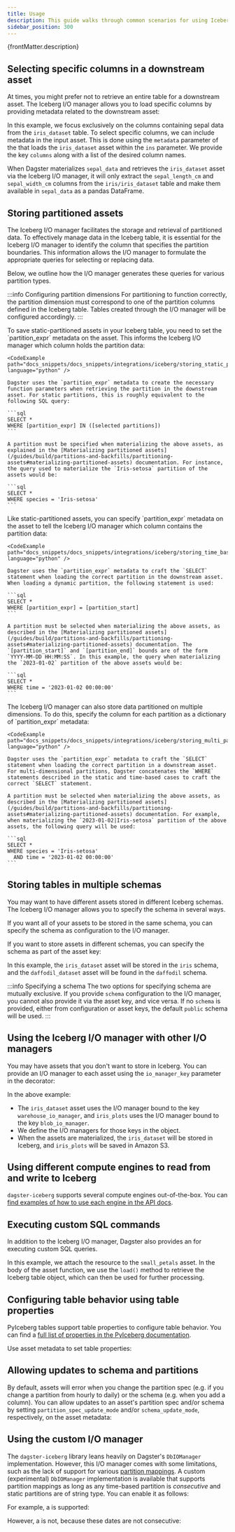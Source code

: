 ```yaml
---
title: Usage
description: This guide walks through common scenarios for using Iceberg with Dagster.
sidebar_position: 300
---
```


<p>{frontMatter.description}</p>

## Selecting specific columns in a downstream asset

At times, you might prefer not to retrieve an entire table for a downstream asset. The Iceberg I/O manager allows you to load specific columns by providing metadata related to the downstream asset:

<CodeExample path="docs_snippets/docs_snippets/integrations/iceberg/selecting_columns.py" language="python" />

In this example, we focus exclusively on the columns containing sepal data from the `iris_dataset` table. To select specific columns, we can include metadata in the input asset. This is done using the `metadata` parameter of the <PyObject section="assets" module="dagster" object="AssetIn" /> that loads the `iris_dataset` asset within the `ins` parameter. We provide the key `columns` along with a list of the desired column names.

When Dagster materializes `sepal_data` and retrieves the `iris_dataset` asset via the Iceberg I/O manager, it will only extract the `sepal_length_cm` and `sepal_width_cm` columns from the `iris/iris_dataset` table and make them available in `sepal_data` as a pandas DataFrame.

## Storing partitioned assets

The Iceberg I/O manager facilitates the storage and retrieval of partitioned data. To effectively manage data in the Iceberg table, it is essential for the Iceberg I/O manager to identify the column that specifies the partition boundaries. This information allows the I/O manager to formulate the appropriate queries for selecting or replacing data.

Below, we outline how the I/O manager generates these queries for various partition types.

:::info Configuring partition dimensions
For partitioning to function correctly, the partition dimension must correspond to one of the partition columns defined in the Iceberg table. Tables created through the I/O manager will be configured accordingly.
:::

<Tabs>
  <TabItem value="static" label="Static partitions">
    To save static-partitioned assets in your Iceberg table, you need to set the `partition_expr` metadata on the asset. This informs the Iceberg I/O manager which column holds the partition data:

    <CodeExample path="docs_snippets/docs_snippets/integrations/iceberg/storing_static_partitions.py" language="python" />

    Dagster uses the `partition_expr` metadata to create the necessary function parameters when retrieving the partition in the downstream asset. For static partitions, this is roughly equivalent to the following SQL query:

    ```sql
    SELECT *
    WHERE [partition_expr] IN ([selected partitions])
    ```

    A partition must be specified when materializing the above assets, as explained in the [Materializing partitioned assets](/guides/build/partitions-and-backfills/partitioning-assets#materializing-partitioned-assets) documentation. For instance, the query used to materialize the `Iris-setosa` partition of the assets would be:

    ```sql
    SELECT *
    WHERE species = 'Iris-setosa'
    ```

  </TabItem>
  <TabItem value="time" label="Time-based partitions">
    Like static-partitioned assets, you can specify `partition_expr` metadata on the asset to tell the Iceberg I/O manager which column contains the partition data:

    <CodeExample path="docs_snippets/docs_snippets/integrations/iceberg/storing_time_based_partitions.py" language="python" />

    Dagster uses the `partition_expr` metadata to craft the `SELECT` statement when loading the correct partition in the downstream asset. When loading a dynamic partition, the following statement is used:

    ```sql
    SELECT *
    WHERE [partition_expr] = [partition_start]
    ```

    A partition must be selected when materializing the above assets, as described in the [Materializing partitioned assets](/guides/build/partitions-and-backfills/partitioning-assets#materializing-partitioned-assets) documentation. The `[partition_start]` and `[partition_end]` bounds are of the form `YYYY-MM-DD HH:MM:SS`. In this example, the query when materializing the `2023-01-02` partition of the above assets would be:

    ```sql
    SELECT *
    WHERE time = '2023-01-02 00:00:00'
    ```

  </TabItem>
  <TabItem value="multi" label="Multi-dimensional partitions">
    The Iceberg I/O manager can also store data partitioned on multiple dimensions. To do this, specify the column for each partition as a dictionary of `partition_expr` metadata:

    <CodeExample path="docs_snippets/docs_snippets/integrations/iceberg/storing_multi_partitions.py" language="python" />

    Dagster uses the `partition_expr` metadata to craft the `SELECT` statement when loading the correct partition in a downstream asset. For multi-dimensional partitions, Dagster concatenates the `WHERE` statements described in the static and time-based cases to craft the correct `SELECT` statement.

    A partition must be selected when materializing the above assets, as described in the [Materializing partitioned assets](/guides/build/partitions-and-backfills/partitioning-assets#materializing-partitioned-assets) documentation. For example, when materializing the `2023-01-02|Iris-setosa` partition of the above assets, the following query will be used:

    ```sql
    SELECT *
    WHERE species = 'Iris-setosa'
      AND time = '2023-01-02 00:00:00'
    ```

  </TabItem>
</Tabs>

## Storing tables in multiple schemas

You may want to have different assets stored in different Iceberg schemas. The Iceberg I/O manager allows you to specify the schema in several ways.

If you want all of your assets to be stored in the same schema, you can specify the schema as configuration to the I/O manager.

If you want to store assets in different schemas, you can specify the schema as part of the asset key:

<CodeExample path="docs_snippets/docs_snippets/integrations/iceberg/handling_multiple_schemas.py" language="python" />

In this example, the `iris_dataset` asset will be stored in the `iris` schema, and the `daffodil_dataset` asset will be found in the `daffodil` schema.

:::info Specifying a schema
The two options for specifying schema are mutually exclusive. If you provide
`schema` configuration to the I/O manager, you cannot also provide
it via the asset key, and vice versa. If no `schema` is provided,
either from configuration or asset keys, the default `public` schema
will be used.
:::

## Using the Iceberg I/O manager with other I/O managers

You may have assets that you don't want to store in Iceberg. You can provide an I/O manager to each asset using the `io_manager_key` parameter in the <PyObject section="assets" module="dagster" object="asset" decorator /> decorator:

<CodeExample path="docs_snippets/docs_snippets/integrations/iceberg/using_multiple_io_managers.py" language="python" />

In the above example:

- The `iris_dataset` asset uses the I/O manager bound to the key `warehouse_io_manager`, and `iris_plots` uses the I/O manager bound to the key `blob_io_manager`.
- We define the I/O managers for those keys in the <PyObject section="definitions" module="dagster" object="Definitions" /> object.
- When the assets are materialized, the `iris_dataset` will be stored in Iceberg, and `iris_plots` will be saved in Amazon S3.

## Using different compute engines to read from and write to Iceberg

`dagster-iceberg` supports several compute engines out-of-the-box. You can [find examples of how to use each engine in the API docs](/api/libraries/dagster-iceberg#io-managers).

## Executing custom SQL commands

In addition to the Iceberg I/O manager, Dagster also provides an <PyObject section="libraries" object="resource.IcebergTableResource" module="dagster_iceberg" /> for executing custom SQL queries.

<CodeExample path="docs_snippets/docs_snippets/integrations/iceberg/executing_custom_sql.py" language="python" />

In this example, we attach the resource to the `small_petals` asset. In the body of the asset function, we use the `load()` method to retrieve the Iceberg table object, which can then be used for further processing.

## Configuring table behavior using table properties

PyIceberg tables support table properties to configure table behavior. You can find a [full list of properties in the PyIceberg documentation](https://py.iceberg.apache.org/configuration).

Use asset metadata to set table properties:

<CodeExample path="docs_snippets/docs_snippets/integrations/iceberg/setting_table_properties.py" language="python" />

## Allowing updates to schema and partitions

By default, assets will error when you change the partition spec (e.g. if you change a partition from hourly to daily) or the schema (e.g. when you add a column). You can allow updates to an asset's partition spec and/or schema by setting `partition_spec_update_mode` and/or `schema_update_mode`, respectively, on the asset metadata:

<CodeExample
  path="docs_snippets/docs_snippets/integrations/iceberg/allowing_updates.py"
  startAfter="start_defining_the_asset"
  endBefore="end_defining_the_asset"
/>

## Using the custom I/O manager

The `dagster-iceberg` library leans heavily on Dagster's `DbIOManager` implementation. However, this I/O manager comes with some limitations, such as the lack of support for various [partition mappings](/api/dagster/partitions#partition-mapping). A custom (experimental) `DbIOManager` implementation is available that supports partition mappings as long as any time-based partition is _consecutive_ and static partitions are of string type. You can enable it as follows:

<CodeExample
  path="docs_snippets/docs_snippets/integrations/iceberg/using_custom_io_manager.py"
  startAfter="start_defining_the_io_manager"
  endBefore="end_defining_the_io_manager"
/>

For example, a <PyObject section="partitions" module="dagster" object="MultiToSingleDimensionPartitionMapping" /> is supported:

<CodeExample
  path="docs_snippets/docs_snippets/integrations/iceberg/using_custom_io_manager.py"
  startAfter="start_supported_partition_mapping"
  endBefore="end_supported_partition_mapping"
/>

However, a <PyObject section="partitions" module="dagster" object="SpecificPartitionsPartitionMapping" /> is not, because these dates are not consecutive:

<CodeExample
  path="docs_snippets/docs_snippets/integrations/iceberg/using_custom_io_manager.py"
  startAfter="start_unsupported_partition_mapping"
  endBefore="end_unsupported_partition_mapping"
/>
